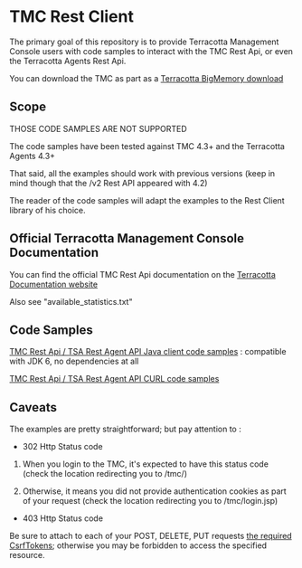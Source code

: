 TMC Rest Client
===============

The primary goal of this repository is to provide Terracotta Management Console users with code samples to interact with the TMC Rest Api, or even the Terracotta Agents Rest Api.

You can download the TMC as part as a [Terracotta BigMemory download](http://terracotta.org/downloads)

Scope
-----

THOSE CODE SAMPLES ARE NOT SUPPORTED

The code samples have been tested against TMC 4.3+ and the Terracotta Agents 4.3+

That said, all the examples should work with previous versions (keep in mind though that the /v2 Rest API appeared with 4.2)

The reader of the code samples will adapt the examples to the Rest Client library of his choice.


Official Terracotta Management Console Documentation
----------------------------------------------------

You can find the official TMC Rest Api documentation on the [Terracotta Documentation website](http://terracotta.org/generated/4.3.1/html/bmm-all/#page/bigmemory-max-webhelp%2F_bigmem_max_all.1.497.html%23)


Also see "available_statistics.txt" 


Code Samples
------------

[TMC Rest Api / TSA Rest Agent API Java client code samples](jdk-no-dependencies-code-samples/) : compatible with JDK 6, no dependencies at all

[TMC Rest Api / TSA Rest Agent API CURL code samples](curl.md)



Caveats
-------

The examples are pretty straightforward; but pay attention to :

* 302 Http Status code

1) When you login to the TMC, it's expected to have this status code (check the location redirecting you to /tmc/)

2) Otherwise, it means you did not provide authentication cookies as part of your request (check the location redirecting you to /tmc/login.jsp)


* 403 Http Status code

Be sure to attach to each of your POST, DELETE, PUT requests [the required CsrfTokens](http://terracotta.org/generated/4.3.1/html/bmm-all/#page/bigmemory-max-webhelp%2Fco-uri_security_for_api_without_tmc.html); otherwise you may be forbidden to access the specified resource.
